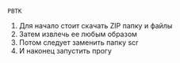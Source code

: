                                                                                       РВТК
1) Для начало стоит скачать ZIP папку и файлы
2) Затем извлечь ее любым образом
3) Потом следует заменить папку scr
4) И наконец запустить прогу                                                                                      
